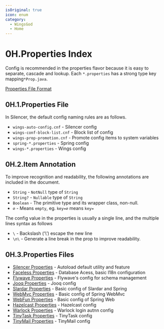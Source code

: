 ```yaml
---
isOriginal: true
icon: enum
category:
  - WingsGod
  - Home
---
```


# 0H.Properties Index

Config is recommended in the properties flavor because it is easy to separate, cascade and lookup.
Each `*.properties` has a strong type key mapping`*Prop.java`.

[Properties File Format](https://docs.oracle.com/cd/E23095_01/Platform.93/ATGProgGuide/html/s0204propertiesfileformat01.html)

## 0H.1.Properties File

In Silencer, the default config naming rules are as follows.

* `wings-auto-config.cnf` - Silencer config
* `wings-conf-block-list.cnf` - Block list of config
* `wings-prop-promotion.cnf` - Promote config items to system variables
* `spring-*.properties` - Spring config
* `wings-*.properties` - Wings config

## 0H.2.Item Annotation

To improve recognition and readability, the following annotations are included in the document.

* `String` - `NotNull` type of `String`
* `String?` - `Nullable` type of `String`
* `Boolean` - The primitive type and its wrapper class, non-null.
* `∅` - Means `empty`, eg. `key=∅` means `key=`

The config value in the properties is usually a single line, and the multiple lines syntax as follows

* `\` - Backslash (‘\’) escape the new line
* `\n\` - Generate a line break in the prop to improve readability.

## 0H.3.Properties Files

* [Silencer Properties](../1-silencer/1d-prop-silencer.md) - Autoload default utility and feature
* [Faceless Properties](../2-faceless/2i-prop-faceless.md) - Database Acess, basic I18n configuration
* [Flywave Properties](../2-faceless/2j-prop-flywave.md) - Flywave's config for schema management
* [Jooq Properties](../2-faceless/2k-prop-jooq.md) - Jooq config
* [Slardar Properties](../3-slardar/3i-prop-slardar.md) - Basic config of Slardar and Spring
* [WebMvc Properties](../3-slardar/3j-prop-webmvc.md) - Basic config of Spring WebMvc
* [WebFun Properties](../3-slardar/3k-prop-function.md) - Basic config of Spring Web
* [Hazelcast Properties](../3-slardar/3l-prop-hazelcast.md) - Hazelcast config
* [Warlock Properties](../4-warlock/4d-prop-warlock.md) - Warlock login autnn config
* [TinyTask Properties](../8-radiant/8b-prop-tinytask.md) - TinyTask config
* [TinyMail Properties](../8-radiant/8d-prop-tinymail.md) - TinyMail config
